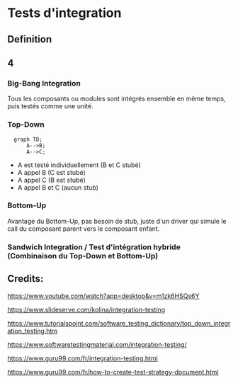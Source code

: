 # Tests d'integration

## Definition


## 4

### Big-Bang Integration

Tous les composants ou modules sont intégrés ensemble en même temps, puis testés comme une unité.

### Top-Down

```mermaid
  graph TD;
      A-->B;
      A-->C;
```

- A est testé individuellement (B et C stubé)
- A appel B (C est stubé)
- A appel C (B est stubé)
- A appel B et C (aucun stub)

### Bottom-Up

Avantage du Bottom-Up, pas besoin de stub, juste d'un driver qui simule le call du composant parent vers le composant enfant.


### Sandwich Integration / Test d'intégration hybride (Combinaison du Top-Down et Bottom-Up)




## Credits:

https://www.youtube.com/watch?app=desktop&v=m1zk6HSQs6Y

https://www.slideserve.com/kolina/integration-testing

https://www.tutorialspoint.com/software_testing_dictionary/top_down_integration_testing.htm

https://www.softwaretestingmaterial.com/integration-testing/

https://www.guru99.com/fr/integration-testing.html

https://www.guru99.com/fr/how-to-create-test-strategy-document.html
